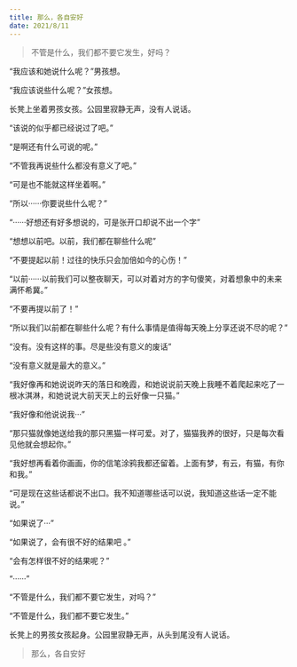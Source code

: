 ```yaml
---
title: 那么，各自安好
date: 2021/8/11
---
```


> 不管是什么，我们都不要它发生，好吗？

“我应该和她说什么呢？”男孩想。

“我应该说些什么呢？”女孩想。

长凳上坐着男孩女孩。公园里寂静无声，没有人说话。

“该说的似乎都已经说过了吧。”

“是啊还有什么可说的呢。”

“不管我再说些什么都没有意义了吧。”

“可是也不能就这样坐着啊。”

“所以······你要说些什么呢？”

“······好想还有好多想说的，可是张开口却说不出一个字”

“想想以前吧。以前，我们都在聊些什么呢”

“不要提起以前！过往的快乐只会加倍如今的心伤！”

“以前······以前我们可以整夜聊天，可以对着对方的字句傻笑，对着想象中的未来满怀希冀。”

“不要再提以前了！”

“所以我们以前都在聊些什么呢？有什么事情是值得每天晚上分享还说不尽的呢？”

“没有。没有这样的事。尽是些没有意义的废话”

“没有意义就是最大的意义。”

“我好像再和她说说昨天的落日和晚霞，和她说说前天晚上我睡不着爬起来吃了一根冰淇淋，和她说说大前天天上的云好像一只猫。”

“我好像和他说说我···”

“那只猫就像她送给我的那只黑猫一样可爱。对了，猫猫我养的很好，只是每次看见他就会想起你。”

“我好想再看着你画画，你的信笔涂鸦我都还留着。上面有梦，有云，有猫，有你和我。”

“可是现在这些话都说不出口。我不知道哪些话可以说，我知道这些话一定不能说。”

“如果说了···”

“如果说了，会有很不好的结果吧 。”

“会有怎样很不好的结果呢？”

“······”

“不管是什么，我们都不要它发生，对吗？”

“不管是什么，我们都不要它发生。”

长凳上的男孩女孩起身。公园里寂静无声，从头到尾没有人说话。

> 那么，各自安好

